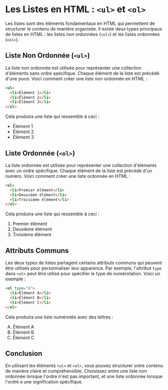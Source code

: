 # Les Listes en HTML : `<ul>` et `<ol>`

Les listes sont des éléments fondamentaux en HTML qui permettent de structurer le contenu de manière organisée. Il existe deux types principaux de listes en HTML : les listes non ordonnées (`<ul>`) et les listes ordonnées (`<ol>`).

## Liste Non Ordonnée (`<ul>`)

La liste non ordonnée est utilisée pour représenter une collection d'éléments sans ordre spécifique. Chaque élément de la liste est précédé d'une puce. Voici comment créer une liste non ordonnée en HTML :

```html
<ul>
  <li>Élément 1</li>
  <li>Élément 2</li>
  <li>Élément 3</li>
</ul>
```

Cela produira une liste qui ressemble à ceci :

<ul>
  <li>Élément 1</li>
  <li>Élément 2</li>
  <li>Élément 3</li>
</ul>

## Liste Ordonnée (`<ol>`)

La liste ordonnée est utilisée pour représenter une collection d'éléments avec un ordre spécifique. Chaque élément de la liste est précédé d'un numéro. Voici comment créer une liste ordonnée en HTML :

```html
<ol>
  <li>Premier élément</li>
  <li>Deuxième élément</li>
  <li>Troisième élément</li>
</ol>
````

Cela produira une liste qui ressemble à ceci :

<ol>
  <li>Premier élément</li>
  <li>Deuxième élément</li>
  <li>Troisième élément</li>
</ol>

## Attributs Communs

Les deux types de listes partagent certains attributs communs qui peuvent être utilisés pour personnaliser leur apparence. Par exemple, l'attribut `type` dans `<ol>` peut être utilisé pour spécifier le type de numérotation. Voici un exemple :

```html
<ol type="A">
  <li>Élément A</li>
  <li>Élément B</li>
  <li>Élément C</li>
</ol>
````

Cela produira une liste numérotée avec des lettres :

<ol type="A">
  <li>Élément A</li>
  <li>Élément B</li>
  <li>Élément C</li>
</ol>

## Conclusion

En utilisant les éléments `<ul>` et `<ol>`, vous pouvez structurer votre contenu de manière claire et compréhensible. Choisissez entre une liste non ordonnée lorsque l'ordre n'est pas important, et une liste ordonnée lorsque l'ordre a une signification spécifique.
